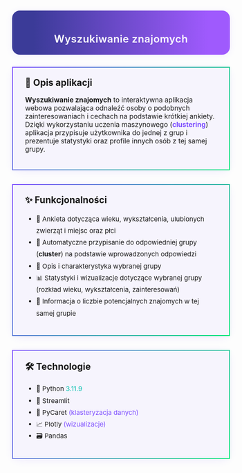 <div style="border-radius: 18px; background: linear-gradient(90deg, #3b3b98 10%, #9f5afd 90%); padding: 18px 0 16px 0; margin-bottom: 28px; box-shadow: 0 2px 16px rgba(124,77,255,0.09); text-align:center;">
  <h1 style="color:#fff; font-size:1.7em; font-weight:600; margin-bottom:6px; display:inline-block; vertical-align:middle; letter-spacing:0.5px;">
    Wyszukiwanie znajomych
  </h1>
</div>

<div style="border: 2.5px solid; border-image: linear-gradient(120deg, #7c4dff, #00e676) 1; border-radius: 20px; padding: 22px 28px; margin: 28px 0 32px 0; background: rgba(124,77,255,0.05); box-shadow: 0 4px 18px rgba(124,77,255,0.09);">
  <h2 style="margin-top:0;display:flex;align-items:center;gap:8px;">📝 Opis aplikacji</h2>
  <p style="font-size:1.12em;">
    <b>Wyszukiwanie znajomych</b> to interaktywna aplikacja webowa pozwalająca odnaleźć osoby o podobnych zainteresowaniach i cechach na podstawie krótkiej ankiety.<br>
    Dzięki wykorzystaniu uczenia maszynowego (<span style="color:#7c4dff;font-weight:bold;">clustering</span>) aplikacja przypisuje użytkownika do jednej z grup i prezentuje statystyki oraz profile innych osób z tej samej grupy.
  </p>
</div>

<div style="border: 2.5px solid; border-image: linear-gradient(120deg, #7c4dff, #00e676) 1; border-radius: 20px; padding: 22px 28px; margin: 28px 0 32px 0; background: rgba(124,77,255,0.05); box-shadow: 0 4px 18px rgba(124,77,255,0.09);">
  <h2 style="margin-top:0;display:flex;align-items:center;gap:8px;">✨ Funkcjonalności</h2>
  <ul style="font-size:1.08em;line-height:1.8;">
    <li>📝 Ankieta dotycząca wieku, wykształcenia, ulubionych zwierząt i miejsc oraz płci</li>
    <li>🤖 Automatyczne przypisanie do odpowiedniej grupy (<b>cluster</b>) na podstawie wprowadzonych odpowiedzi</li>
    <li>📄 Opis i charakterystyka wybranej grupy</li>
    <li>📊 Statystyki i wizualizacje dotyczące wybranej grupy (rozkład wieku, wykształcenia, zainteresowań)</li>
    <li>👥 Informacja o liczbie potencjalnych znajomych w tej samej grupie</li>
  </ul>
</div>

<div style="border: 2.5px solid; border-image: linear-gradient(120deg, #7c4dff, #00e676) 1; border-radius: 20px; padding: 22px 28px; margin: 28px 0 32px 0; background: rgba(124,77,255,0.05); box-shadow: 0 4px 18px rgba(124,77,255,0.09);">
  <h2 style="margin-top:0;display:flex;align-items:center;gap:8px;">🛠️ Technologie</h2>
  <ul style="font-size:1.08em;line-height:1.8;">
    <li>🐍 Python <span style="color:#00bfae;">3.11.9</span></li>
    <li>🚀 Streamlit</li>
    <li>🤖 PyCaret <span style="color:#7c4dff;">(klasteryzacja danych)</span></li>
    <li>📈 Plotly <span style="color:#7c4dff;">(wizualizacje)</span></li>
    <li>🗃️ Pandas</li>
  </ul>
</div>